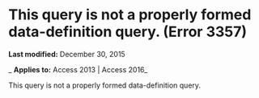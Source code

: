 
# This query is not a properly formed data-definition query. (Error 3357)

 **Last modified:** December 30, 2015

 _ **Applies to:** Access 2013 | Access 2016_

This query is not a properly formed data-definition query.

